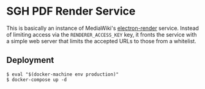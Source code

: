 # SGH PDF Render Service

This is basically an instance of MediaWiki's [electron-render](https://github.com/wikimedia/mediawiki-services-electron-render) service. Instead of limiting access via the `RENDERER_ACCESS_KEY` key, it fronts the service with a simple web server that limits the accepted URLs to those from a whitelist.

## Deployment

```
$ eval "$(docker-machine env production)"
$ docker-compose up -d
```
